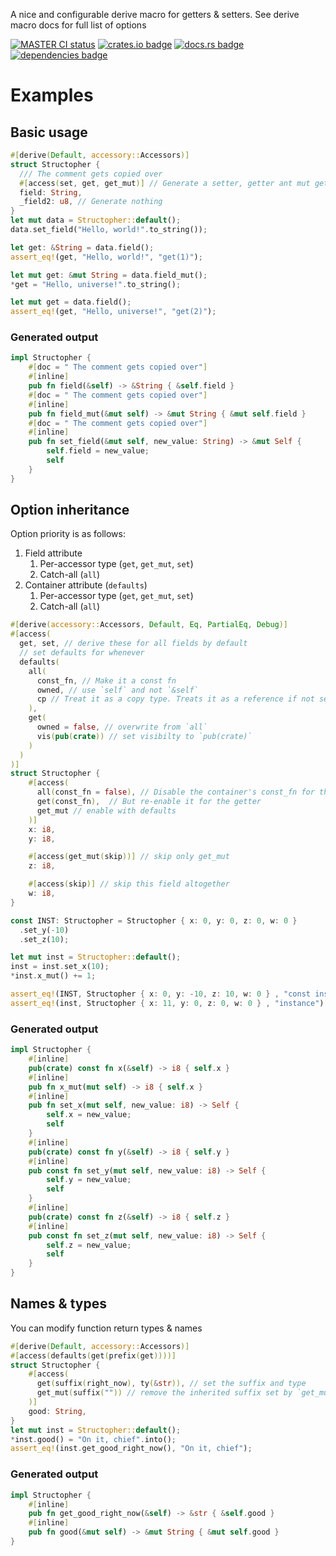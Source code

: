 <!-- cargo-rdme start -->

A nice and configurable derive macro for getters & setters. See derive macro
docs for full list of options

[![MASTER CI status](https://github.com/Alorel/accessory-rs/actions/workflows/ci.yml/badge.svg)](https://github.com/Alorel/accessory-rs/actions/workflows/ci.yml?query=branch%3Amaster)
[![crates.io badge](https://img.shields.io/crates/v/accessory)](https://crates.io/crates/accessory)
[![docs.rs badge](https://img.shields.io/docsrs/accessory?label=docs.rs)](https://docs.rs/accessory)
[![dependencies badge](https://img.shields.io/librariesio/release/cargo/accessory)](https://libraries.io/cargo/accessory)

# Examples

## Basic usage

```rust
#[derive(Default, accessory::Accessors)]
struct Structopher {
  /// The comment gets copied over
  #[access(set, get, get_mut)] // Generate a setter, getter ant mut getter
  field: String,
  _field2: u8, // Generate nothing
}
let mut data = Structopher::default();
data.set_field("Hello, world!".to_string());

let get: &String = data.field();
assert_eq!(get, "Hello, world!", "get(1)");

let mut get: &mut String = data.field_mut();
*get = "Hello, universe!".to_string();

let mut get = data.field();
assert_eq!(get, "Hello, universe!", "get(2)");
```

### Generated output

```rust
impl Structopher {
    #[doc = " The comment gets copied over"]
    #[inline]
    pub fn field(&self) -> &String { &self.field }
    #[doc = " The comment gets copied over"]
    #[inline]
    pub fn field_mut(&mut self) -> &mut String { &mut self.field }
    #[doc = " The comment gets copied over"]
    #[inline]
    pub fn set_field(&mut self, new_value: String) -> &mut Self {
        self.field = new_value;
        self
    }
}
````

## Option inheritance

Option priority is as follows:

1. Field attribute
   1. Per-accessor type (`get`, `get_mut`, `set`)
   1. Catch-all (`all`)
1. Container attribute (`defaults`)
   1. Per-accessor type (`get`, `get_mut`, `set`)
   1. Catch-all (`all`)

```rust
#[derive(accessory::Accessors, Default, Eq, PartialEq, Debug)]
#[access(
  get, set, // derive these for all fields by default
  // set defaults for whenever
  defaults(
    all(
      const_fn, // Make it a const fn
      owned, // use `self` and not `&self`
      cp // Treat it as a copy type. Treats it as a reference if not set & not `owned`
    ),
    get(
      owned = false, // overwrite from `all`
      vis(pub(crate)) // set visibilty to `pub(crate)`
    )
  )
)]
struct Structopher {
    #[access(
      all(const_fn = false), // Disable the container's const_fn for this field
      get(const_fn),  // But re-enable it for the getter
      get_mut // enable with defaults
    )]
    x: i8,
    y: i8,

    #[access(get_mut(skip))] // skip only get_mut
    z: i8,

    #[access(skip)] // skip this field altogether
    w: i8,
}

const INST: Structopher = Structopher { x: 0, y: 0, z: 0, w: 0 }
  .set_y(-10)
  .set_z(10);

let mut inst = Structopher::default();
inst = inst.set_x(10);
*inst.x_mut() += 1;

assert_eq!(INST, Structopher { x: 0, y: -10, z: 10, w: 0 } , "const instance");
assert_eq!(inst, Structopher { x: 11, y: 0, z: 0, w: 0 } , "instance");
```

### Generated output

```rust
impl Structopher {
    #[inline]
    pub(crate) const fn x(&self) -> i8 { self.x }
    #[inline]
    pub fn x_mut(mut self) -> i8 { self.x }
    #[inline]
    pub fn set_x(mut self, new_value: i8) -> Self {
        self.x = new_value;
        self
    }
    #[inline]
    pub(crate) const fn y(&self) -> i8 { self.y }
    #[inline]
    pub const fn set_y(mut self, new_value: i8) -> Self {
        self.y = new_value;
        self
    }
    #[inline]
    pub(crate) const fn z(&self) -> i8 { self.z }
    #[inline]
    pub const fn set_z(mut self, new_value: i8) -> Self {
        self.z = new_value;
        self
    }
}
````

## Names & types

You can modify function return types & names

```rust
#[derive(Default, accessory::Accessors)]
#[access(defaults(get(prefix(get))))]
struct Structopher {
    #[access(
      get(suffix(right_now), ty(&str)), // set the suffix and type
      get_mut(suffix("")) // remove the inherited suffix set by `get_mut`
    )]
    good: String,
}
let mut inst = Structopher::default();
*inst.good() = "On it, chief".into();
assert_eq!(inst.get_good_right_now(), "On it, chief");
```

### Generated output

```rust
impl Structopher {
    #[inline]
    pub fn get_good_right_now(&self) -> &str { &self.good }
    #[inline]
    pub fn good(&mut self) -> &mut String { &mut self.good }
}
````

<!-- cargo-rdme end -->
